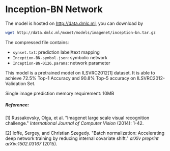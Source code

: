 # Inception-BN Network

The model is hosted on http://data.dmlc.ml, you can download by

```bash
wget http://data.dmlc.ml/mxnet/models/imagenet/inception-bn.tar.gz
```

The compressed file contains:

- ```synset.txt```: prediction label/text mapping
- ```Inception-BN-symbol.json```: symbolic network
- ```Inception-BN-0126.params```: network parameter

This model is a pretrained model on ILSVRC2012[1] dataset. It is able to achieve 72.5% Top-1 Accuracy and 90.8% Top-5 accuracy on ILSVRC2012-Validation Set.

Single image prediction memory requirement: 10MB

##### Reference:

[1] Russakovsky, Olga, et al. "Imagenet large scale visual recognition challenge." *International Journal of Computer Vision* (2014): 1-42.

[2] Ioffe, Sergey, and Christian Szegedy. "Batch normalization: Accelerating deep network training by reducing internal covariate shift." *arXiv preprint arXiv:1502.03167* (2015).
